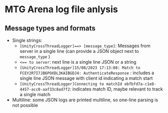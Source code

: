 # MTG Arena log file anlysis
## Message types and formats
-  Single strings:
    - `[UnityCrossThreadLogger]==> [message_type]`:  Messages from server in a single line (can provide a JSON object next to `message_type` )
    - `<== to server`:  next line is a single line JSON or a string
    - `[UnityCrossThreadLogger]15/08/2023 17:13:08: Match to FCEY2R7I7JB6POXDL3KAIBGDJ4: AuthenticateResponse` : includes a single line JSON message with client id indicating a match start
    - `[UnityCrossThreadLogger]Connecting to matchId ebfbfd7a-c1e8-4457-acc0-aaf33c8ad7f2`: indicates match ID, maybe relevant to track a single match 
- Multiline: some JSON logs are printed multiline, so one-line parsing is not possible



